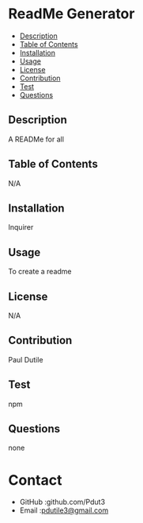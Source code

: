 # ReadMe Generator
    
* [Description](#description)
* [Table of Contents](#tOc)
* [Installation](#installation)
* [Usage](#usage)
* [License](#license)
* [Contribution](contribution)
* [Test](test)
* [Questions](questions)
 ## Description
A READMe for all
 ## Table of Contents
N/A
## Installation
Inquirer
## Usage
To create a readme
## License
N/A
## Contribution
Paul Dutile
## Test
npm
## Questions
none

# Contact
* GitHub :github.com/Pdut3
* Email :pdutile3@gmail.com